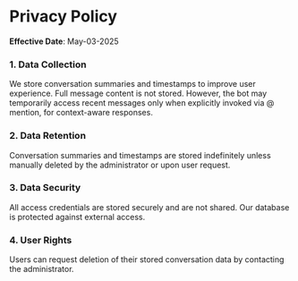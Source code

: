 # Privacy Policy

**Effective Date**: May-03-2025

### 1. Data Collection
We store conversation summaries and timestamps to improve user experience. Full message content is not stored. However, the bot may temporarily access recent messages only when explicitly invoked via @ mention, for context-aware responses.

### 2. Data Retention
Conversation summaries and timestamps are stored indefinitely unless manually deleted by the administrator or upon user request.

### 3. Data Security
All access credentials are stored securely and are not shared. Our database is protected against external access.

### 4. User Rights
Users can request deletion of their stored conversation data by contacting the administrator.